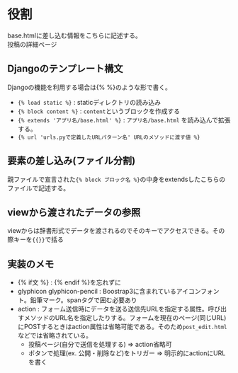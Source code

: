 # 役割
base.htmlに差し込む情報をこちらに記述する。<br>
投稿の詳細ページ

## Djangoのテンプレート構文
Djangoの機能を利用する場合は{% %}のような形で書く。
- `{% load static %}` : staticディレクトリの読み込み
- `{% block content %}` : `content`というブロックを作成する
- `{% extends 'アプリ名/base.html' %}` : `アプリ名/base.html` を読み込んで拡張する。
- `{% url 'urls.pyで定義したURLパターン名' URLのメソッドに渡す値 %}`

## 要素の差し込み(ファイル分割)
親ファイルで宣言された`{% block ブロック名 %}`の中身をextendsしたこちらのファイルで記述する。

## viewから渡されたデータの参照
viewからは辞書形式でデータを渡されるのでそのキーでアクセスできる。その際キーを`{{}}`で括る

## 実装のメモ
- {% if文 %} : {% endif %}を忘れずに
- glyphicon glyphicon-pencil : Boostrap3に含まれているアイコンフォント。鉛筆マーク。spanタグで囲む必要あり
- action : フォーム送信時にデータを送る送信先URLを指定する属性。呼び出すメソッドのURL名を指定したりする。フォームを現在のページ(同じURL)にPOSTするときはaction属性は省略可能である。そのため`post_edit.html`などでは省略されている。
    - 投稿ページ(自分で送信を処理する) => action省略可
    - ボタンで処理(ex. 公開・削除など)をトリガー => 明示的にactionにURLを書く
